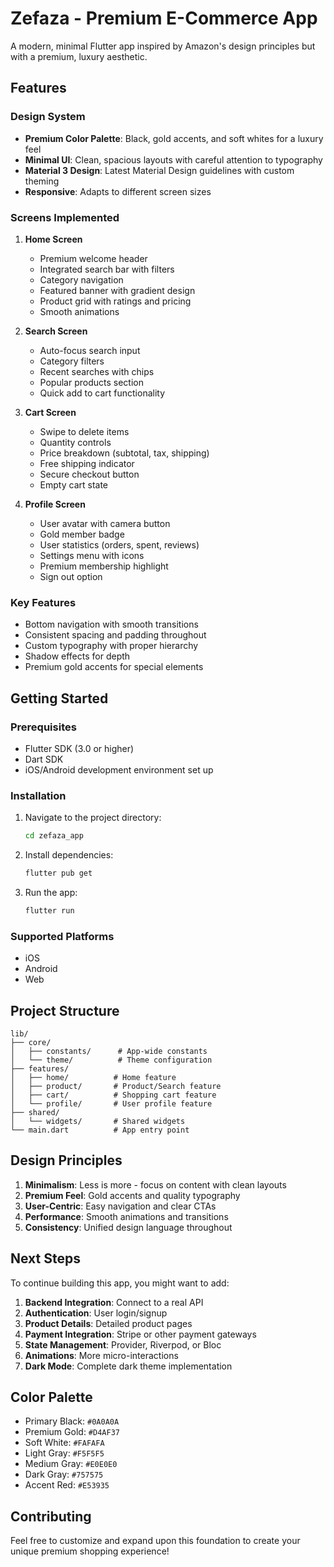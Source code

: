 # Zefaza - Premium E-Commerce App

A modern, minimal Flutter app inspired by Amazon's design principles but with a premium, luxury aesthetic.

## Features

### Design System
- **Premium Color Palette**: Black, gold accents, and soft whites for a luxury feel
- **Minimal UI**: Clean, spacious layouts with careful attention to typography
- **Material 3 Design**: Latest Material Design guidelines with custom theming
- **Responsive**: Adapts to different screen sizes

### Screens Implemented

1. **Home Screen**
   - Premium welcome header
   - Integrated search bar with filters
   - Category navigation
   - Featured banner with gradient design
   - Product grid with ratings and pricing
   - Smooth animations

2. **Search Screen**
   - Auto-focus search input
   - Category filters
   - Recent searches with chips
   - Popular products section
   - Quick add to cart functionality

3. **Cart Screen**
   - Swipe to delete items
   - Quantity controls
   - Price breakdown (subtotal, tax, shipping)
   - Free shipping indicator
   - Secure checkout button
   - Empty cart state

4. **Profile Screen**
   - User avatar with camera button
   - Gold member badge
   - User statistics (orders, spent, reviews)
   - Settings menu with icons
   - Premium membership highlight
   - Sign out option

### Key Features
- Bottom navigation with smooth transitions
- Consistent spacing and padding throughout
- Custom typography with proper hierarchy
- Shadow effects for depth
- Premium gold accents for special elements

## Getting Started

### Prerequisites
- Flutter SDK (3.0 or higher)
- Dart SDK
- iOS/Android development environment set up

### Installation

1. Navigate to the project directory:
   ```bash
   cd zefaza_app
   ```

2. Install dependencies:
   ```bash
   flutter pub get
   ```

3. Run the app:
   ```bash
   flutter run
   ```

### Supported Platforms
- iOS
- Android
- Web

## Project Structure

```
lib/
├── core/
│   ├── constants/      # App-wide constants
│   └── theme/          # Theme configuration
├── features/
│   ├── home/          # Home feature
│   ├── product/       # Product/Search feature
│   ├── cart/          # Shopping cart feature
│   └── profile/       # User profile feature
├── shared/
│   └── widgets/       # Shared widgets
└── main.dart          # App entry point
```

## Design Principles

1. **Minimalism**: Less is more - focus on content with clean layouts
2. **Premium Feel**: Gold accents and quality typography
3. **User-Centric**: Easy navigation and clear CTAs
4. **Performance**: Smooth animations and transitions
5. **Consistency**: Unified design language throughout

## Next Steps

To continue building this app, you might want to add:

1. **Backend Integration**: Connect to a real API
2. **Authentication**: User login/signup
3. **Product Details**: Detailed product pages
4. **Payment Integration**: Stripe or other payment gateways
5. **State Management**: Provider, Riverpod, or Bloc
6. **Animations**: More micro-interactions
7. **Dark Mode**: Complete dark theme implementation

## Color Palette

- Primary Black: `#0A0A0A`
- Premium Gold: `#D4AF37`
- Soft White: `#FAFAFA`
- Light Gray: `#F5F5F5`
- Medium Gray: `#E0E0E0`
- Dark Gray: `#757575`
- Accent Red: `#E53935`

## Contributing

Feel free to customize and expand upon this foundation to create your unique premium shopping experience!
